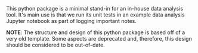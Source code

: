 This python package is a minimal stand-in for an in-house data analysis tool.
It's main use is that we run its unit tests in an example data analysis Jupyter
notebook as part of logging important notes.

__NOTE__: The structure and design of this python package is based off of a
very old template.  Some aspects are deprecated and, therefore, this design
should be considered to be out-of-date.
